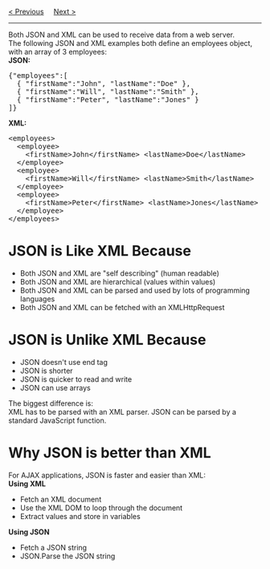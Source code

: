 <a href="/JS/JSON/Syntax.md">&lt; Previous</a>
&nbsp;&nbsp;&nbsp;
<a href="/JS/JSON/Data-Types.md">Next &gt;</a>
<hr>
Both JSON and XML can be used to receive data from a web server.
<br>
The following JSON and XML examples both define an employees object, with an array of 3 employees:
<br>
<b>JSON:</b>
<pre>
{"employees":[
  { "firstName":"John", "lastName":"Doe" },
  { "firstName":"Will", "lastName":"Smith" },
  { "firstName":"Peter", "lastName":"Jones" }
]}
</pre>
<b>XML:</b>
<pre>
&lt;employees&gt;
  &lt;employee&gt;
    &lt;firstName&gt;John&lt;/firstName> &lt;lastName&gt;Doe&lt;/lastName&gt;
  &lt;/employee&gt;
  &lt;employee&gt;
    &lt;firstName&gt;Will&lt;/firstName> &lt;lastName&gt;Smith&lt;/lastName&gt;
  &lt;/employee&gt;
  &lt;employee&gt;
    &lt;firstName&gt;Peter&lt;/firstName> &lt;lastName&gt;Jones&lt;/lastName&gt;
  &lt;/employee&gt;
&lt;/employees&gt;
</pre>
<h1>JSON is Like XML Because</h1>
<ul>
  <li>Both JSON and XML are "self describing" (human readable)</li>
  <li>Both JSON and XML are hierarchical (values within values)</li>
  <li>Both JSON and XML can be parsed and used by lots of programming languages</li>
  <li>Both JSON and XML can be fetched with an XMLHttpRequest</li>
</ul>
<h1>JSON is Unlike XML Because</h1>
<ul>
  <li>JSON doesn't use end tag</li>
  <li>JSON is shorter</li>
  <li>JSON is quicker to read and write</li>
  <li>JSON can use arrays</li>
</ul>
The biggest difference is:
<br>
XML has to be parsed with an XML parser. JSON can be parsed by a standard JavaScript function.
<h1>Why JSON is better than XML</h1>
For AJAX applications, JSON is faster and easier than XML:
<br>
<b>Using XML</b>
<ul>
  <li>Fetch an XML document</li>
  <li>Use the XML DOM to loop through the document</li>
  <li>Extract values and store in variables</li>
</ul>
<b>Using JSON</b>
<ul>
  <li>Fetch a JSON string</li>
  <li>JSON.Parse the JSON string</li>
</ul>
